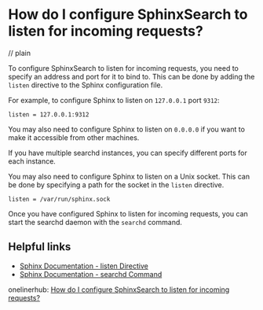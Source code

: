 # How do I configure SphinxSearch to listen for incoming requests?
// plain

To configure SphinxSearch to listen for incoming requests, you need to specify an address and port for it to bind to. This can be done by adding the `listen` directive to the Sphinx configuration file.

For example, to configure Sphinx to listen on `127.0.0.1` port `9312`:

```
listen = 127.0.0.1:9312
```

You may also need to configure Sphinx to listen on `0.0.0.0` if you want to make it accessible from other machines.

If you have multiple searchd instances, you can specify different ports for each instance.

You may also need to configure Sphinx to listen on a Unix socket. This can be done by specifying a path for the socket in the `listen` directive.

```
listen = /var/run/sphinx.sock
```

Once you have configured Sphinx to listen for incoming requests, you can start the searchd daemon with the `searchd` command.

## Helpful links

- [Sphinx Documentation - listen Directive](https://sphinxsearch.com/docs/current.html#conf-listen)
- [Sphinx Documentation - searchd Command](https://sphinxsearch.com/docs/current.html#searchd)

onelinerhub: [How do I configure SphinxSearch to listen for incoming requests?](https://onelinerhub.com/sphinxsearch/how-do-i-configure-sphinxsearch-to-listen-for-incoming-requests)